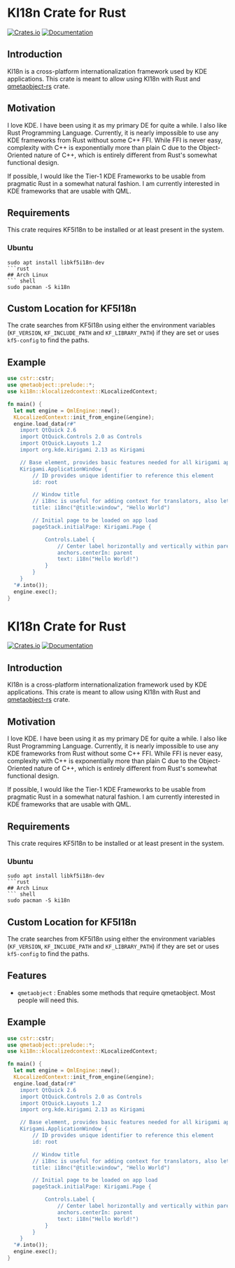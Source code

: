 # KI18n Crate for Rust
[![Crates.io](https://img.shields.io/crates/v/ki18n)](https://crates.io/crates/ki18n)
[![Documentation](https://docs.rs/ki18n/badge.svg)](https://docs.rs/ki18n/)

## Introduction
KI18n is a cross-platform internationalization framework used by KDE applications. This crate
is meant to allow using KI18n with Rust and [qmetaobject-rs](https://github.com/woboq/qmetaobject-rs) crate.

## Motivation
I love KDE. I have been using it as my primary DE for quite a while. I also like Rust Programming Language.
Currently, it is nearly impossible to use any KDE frameworks from Rust without some C++ FFI. While FFI is
never easy, complexity with C++ is exponentially more than plain C due to the Object-Oriented nature of C++,
which is entirely different from Rust's somewhat functional design.

If possible, I would like the Tier-1 KDE Frameworks to be usable from pragmatic Rust in a somewhat natural
fashion. I am currently interested in KDE frameworks that are usable with QML.

## Requirements
This crate requires KF5I18n to be installed or at least present in the system.
### Ubuntu
``` shell
sudo apt install libkf5i18n-dev
```rust
## Arch Linux
``` shell
sudo pacman -S ki18n
```

## Custom Location for KF5I18n
The crate searches from KF5I18n using either the environment variables (`KF_VERSION`,
`KF_INCLUDE_PATH` and `KF_LIBRARY_PATH`) if they are set or uses `kf5-config` to find the paths.


## Example
```rust
use cstr::cstr;
use qmetaobject::prelude::*;
use ki18n::klocalizedcontext::KLocalizedContext;

fn main() {
  let mut engine = QmlEngine::new();
  KLocalizedContext::init_from_engine(&engine);
  engine.load_data(r#"
    import QtQuick 2.6
    import QtQuick.Controls 2.0 as Controls
    import QtQuick.Layouts 1.2
    import org.kde.kirigami 2.13 as Kirigami

    // Base element, provides basic features needed for all kirigami applications
    Kirigami.ApplicationWindow {
        // ID provides unique identifier to reference this element
        id: root

        // Window title
        // i18nc is useful for adding context for translators, also lets strings be changed for different languages
        title: i18nc("@title:window", "Hello World")

        // Initial page to be loaded on app load
        pageStack.initialPage: Kirigami.Page {

            Controls.Label {
                // Center label horizontally and vertically within parent element
                anchors.centerIn: parent
                text: i18n("Hello World!")
            }
        }
    }
  "#.into());
  engine.exec();
}
```
# KI18n Crate for Rust
[![Crates.io](https://img.shields.io/crates/v/ki18n)](https://crates.io/crates/ki18n)
[![Documentation](https://docs.rs/ki18n/badge.svg)](https://docs.rs/ki18n/)

## Introduction
KI18n is a cross-platform internationalization framework used by KDE applications. This crate
is meant to allow using KI18n with Rust and [qmetaobject-rs](https://github.com/woboq/qmetaobject-rs) crate.

## Motivation
I love KDE. I have been using it as my primary DE for quite a while. I also like Rust Programming Language.
Currently, it is nearly impossible to use any KDE frameworks from Rust without some C++ FFI. While FFI is
never easy, complexity with C++ is exponentially more than plain C due to the Object-Oriented nature of C++,
which is entirely different from Rust's somewhat functional design.

If possible, I would like the Tier-1 KDE Frameworks to be usable from pragmatic Rust in a somewhat natural
fashion. I am currently interested in KDE frameworks that are usable with QML.

## Requirements
This crate requires KF5I18n to be installed or at least present in the system.
### Ubuntu
``` shell
sudo apt install libkf5i18n-dev
```rust
## Arch Linux
``` shell
sudo pacman -S ki18n
```

## Custom Location for KF5I18n
The crate searches from KF5I18n using either the environment variables (`KF_VERSION`,
`KF_INCLUDE_PATH` and `KF_LIBRARY_PATH`) if they are set or uses `kf5-config` to find the paths.

## Features
- `qmetaobject` : Enables some methods that require qmetaobject. Most people will need this.

## Example
```rust
use cstr::cstr;
use qmetaobject::prelude::*;
use ki18n::klocalizedcontext::KLocalizedContext;

fn main() {
  let mut engine = QmlEngine::new();
  KLocalizedContext::init_from_engine(&engine);
  engine.load_data(r#"
    import QtQuick 2.6
    import QtQuick.Controls 2.0 as Controls
    import QtQuick.Layouts 1.2
    import org.kde.kirigami 2.13 as Kirigami

    // Base element, provides basic features needed for all kirigami applications
    Kirigami.ApplicationWindow {
        // ID provides unique identifier to reference this element
        id: root

        // Window title
        // i18nc is useful for adding context for translators, also lets strings be changed for different languages
        title: i18nc("@title:window", "Hello World")

        // Initial page to be loaded on app load
        pageStack.initialPage: Kirigami.Page {

            Controls.Label {
                // Center label horizontally and vertically within parent element
                anchors.centerIn: parent
                text: i18n("Hello World!")
            }
        }
    }
  "#.into());
  engine.exec();
}
```
